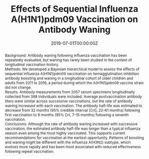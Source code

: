 ---
title: "Effects of Sequential Influenza A(H1N1)pdm09 Vaccination on Antibody Waning"
authors:
- admin
- "Joshua G. Petrie"
- Rob-Trangucci
- "Emily T. Martin"
- "Arnold S. Monto"

date: "2019-07-01T00:00:00Z"
doi: "https://doi.org/10.1093/infdis/jiz055"

# Schedule page publish date (NOT publication's date).
publishDate: "2021-01-08T00:00:00Z"

# Publication type.
# Legend: 0 = Uncategorized; 1 = Conference paper; 2 = Journal article;
# 3 = Preprint / Working Paper; 4 = Report; 5 = Book; 6 = Book section;
# 7 = Thesis; 8 = Patent
publication_types: ["2"]

# Publication name and optional abbreviated publication name.
publication: The Journal of Infectious Diseases
publication_short: J. Infect. Dis.

abstract: "Background:
Antibody waning following influenza vaccination has been repeatedly evaluated, but waning has rarely been studied in the context of longitudinal vaccination history.


Methods:
We developed a Bayesian hierarchical model to assess the effects of sequential influenza A(H1N1)pdm09 vaccination on hemagglutination inhibition antibody boosting and waning in a longitudinal cohort of older children and adults from 2011 to 2016, a period during which the A(H1N1)pdm09 vaccine strain did not change.


Results:
Antibody measurements from 2057 serum specimens longitudinally collected from 388 individuals were included. Average postvaccination antibody titers were similar across successive vaccinations, but the rate of antibody waning increased with each vaccination. The antibody half-life was estimated to decrease from 32 months (95% credible interval [CrI], 22–61 months) following first vaccination to 9 months (95% CrI, 7–15 months) following a seventh vaccination.


Conclusions:
Although the rate of antibody waning increased with successive vaccination, the estimated antibody half-life was longer than a typical influenza season even among the most highly vaccinated. This supports current recommendations for vaccination at the earliest opportunity. Patterns of boosting and waning might be different with the influenza A(H3N2) subtype, which evolves more rapidly and has been most associated with reduced effectiveness following repeat vaccination."

# Summary. An optional shortened abstract.
# summary: Lorem ipsum dolor sit amet, consectetur adipiscing elit. Duis posuere tellus ac convallis placerat. Proin tincidunt magna sed ex sollicitudin condimentum.

tags:
- Influenza
- Influenza Vaccine
- Antibody
- Waning
- Hemagglutinin
- Inhibition Tests
- Vaccination
- Viruses

featured: false

links:
- name: Online Access
  url: https://academic.oup.com/jid/article/220/1/12/5306487?login=true
# url_pdf: 
# url_code: '#'
# url_dataset: '#'
# url_poster: '#'
# url_project: ''
# url_slides: ''
# url_source: '#'
# url_video: '#'

# Featured image
# To use, add an image named `featured.jpg/png` to your page's folder. 
# image:
#   caption: ''
#   focal_point: ""
#   preview_only: false

# Associated Projects (optional).
#   Associate this publication with one or more of your projects.
#   Simply enter your project's folder or file name without extension.
#   E.g. `internal-project` references `content/project/internal-project/index.md`.
#   Otherwise, set `projects: []`.
# projects: 

# Slides (optional).
#   Associate this publication with Markdown slides.
#   Simply enter your slide deck's filename without extension.
#   E.g. `slides: "example"` references `content/slides/example/index.md`.
#   Otherwise, set `slides: ""`.
slides: ""
---